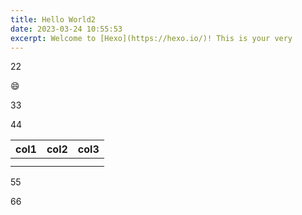 ```yaml
---
title: Hello World2
date: 2023-03-24 10:55:53
excerpt: Welcome to [Hexo](https://hexo.io/)! This is your very
---
```

22

😄

33

44


| col1 | col2 | col3 |
| ---- | ---- | ---- |
|      |      |      |
|      |      |      |

55

66
